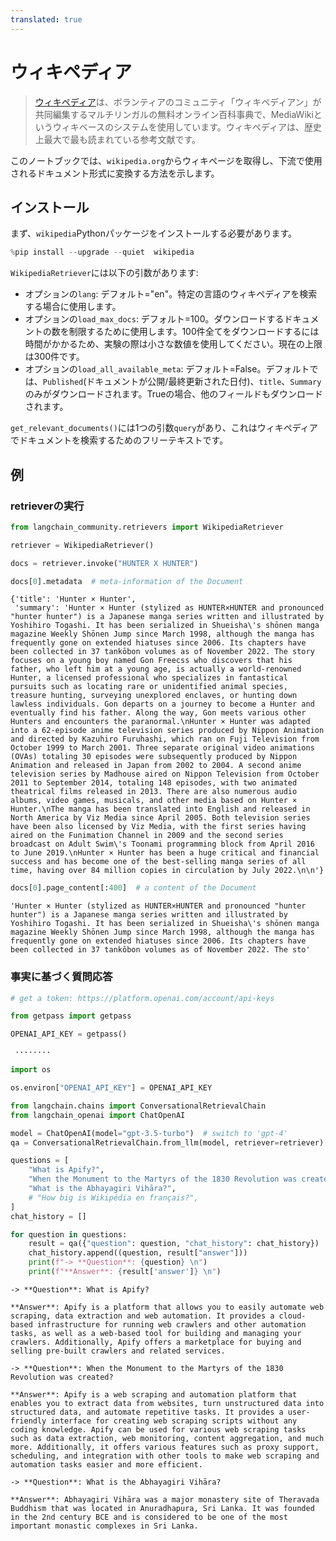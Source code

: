 ```yaml
---
translated: true
---
```


# ウィキペディア

>[ウィキペディア](https://wikipedia.org/)は、ボランティアのコミュニティ「ウィキペディアン」が共同編集するマルチリンガルの無料オンライン百科事典で、MediaWikiというウィキベースのシステムを使用しています。ウィキペディアは、歴史上最大で最も読まれている参考文献です。

このノートブックでは、`wikipedia.org`からウィキページを取得し、下流で使用されるドキュメント形式に変換する方法を示します。

## インストール

まず、`wikipedia`Pythonパッケージをインストールする必要があります。

```python
%pip install --upgrade --quiet  wikipedia
```

`WikipediaRetriever`には以下の引数があります:
- オプションの`lang`: デフォルト="en"。特定の言語のウィキペディアを検索する場合に使用します。
- オプションの`load_max_docs`: デフォルト=100。ダウンロードするドキュメントの数を制限するために使用します。100件全てをダウンロードするには時間がかかるため、実験の際は小さな数値を使用してください。現在の上限は300件です。
- オプションの`load_all_available_meta`: デフォルト=False。デフォルトでは、`Published`(ドキュメントが公開/最終更新された日付)、`title`、`Summary`のみがダウンロードされます。Trueの場合、他のフィールドもダウンロードされます。

`get_relevant_documents()`には1つの引数`query`があり、これはウィキペディアでドキュメントを検索するためのフリーテキストです。

## 例

### retrieverの実行

```python
from langchain_community.retrievers import WikipediaRetriever
```

```python
retriever = WikipediaRetriever()
```

```python
docs = retriever.invoke("HUNTER X HUNTER")
```

```python
docs[0].metadata  # meta-information of the Document
```

```output
{'title': 'Hunter × Hunter',
 'summary': 'Hunter × Hunter (stylized as HUNTER×HUNTER and pronounced "hunter hunter") is a Japanese manga series written and illustrated by Yoshihiro Togashi. It has been serialized in Shueisha\'s shōnen manga magazine Weekly Shōnen Jump since March 1998, although the manga has frequently gone on extended hiatuses since 2006. Its chapters have been collected in 37 tankōbon volumes as of November 2022. The story focuses on a young boy named Gon Freecss who discovers that his father, who left him at a young age, is actually a world-renowned Hunter, a licensed professional who specializes in fantastical pursuits such as locating rare or unidentified animal species, treasure hunting, surveying unexplored enclaves, or hunting down lawless individuals. Gon departs on a journey to become a Hunter and eventually find his father. Along the way, Gon meets various other Hunters and encounters the paranormal.\nHunter × Hunter was adapted into a 62-episode anime television series produced by Nippon Animation and directed by Kazuhiro Furuhashi, which ran on Fuji Television from October 1999 to March 2001. Three separate original video animations (OVAs) totaling 30 episodes were subsequently produced by Nippon Animation and released in Japan from 2002 to 2004. A second anime television series by Madhouse aired on Nippon Television from October 2011 to September 2014, totaling 148 episodes, with two animated theatrical films released in 2013. There are also numerous audio albums, video games, musicals, and other media based on Hunter × Hunter.\nThe manga has been translated into English and released in North America by Viz Media since April 2005. Both television series have been also licensed by Viz Media, with the first series having aired on the Funimation Channel in 2009 and the second series broadcast on Adult Swim\'s Toonami programming block from April 2016 to June 2019.\nHunter × Hunter has been a huge critical and financial success and has become one of the best-selling manga series of all time, having over 84 million copies in circulation by July 2022.\n\n'}
```

```python
docs[0].page_content[:400]  # a content of the Document
```

```output
'Hunter × Hunter (stylized as HUNTER×HUNTER and pronounced "hunter hunter") is a Japanese manga series written and illustrated by Yoshihiro Togashi. It has been serialized in Shueisha\'s shōnen manga magazine Weekly Shōnen Jump since March 1998, although the manga has frequently gone on extended hiatuses since 2006. Its chapters have been collected in 37 tankōbon volumes as of November 2022. The sto'
```

### 事実に基づく質問応答

```python
# get a token: https://platform.openai.com/account/api-keys

from getpass import getpass

OPENAI_API_KEY = getpass()
```

```output
 ········
```

```python
import os

os.environ["OPENAI_API_KEY"] = OPENAI_API_KEY
```

```python
from langchain.chains import ConversationalRetrievalChain
from langchain_openai import ChatOpenAI

model = ChatOpenAI(model="gpt-3.5-turbo")  # switch to 'gpt-4'
qa = ConversationalRetrievalChain.from_llm(model, retriever=retriever)
```

```python
questions = [
    "What is Apify?",
    "When the Monument to the Martyrs of the 1830 Revolution was created?",
    "What is the Abhayagiri Vihāra?",
    # "How big is Wikipédia en français?",
]
chat_history = []

for question in questions:
    result = qa({"question": question, "chat_history": chat_history})
    chat_history.append((question, result["answer"]))
    print(f"-> **Question**: {question} \n")
    print(f"**Answer**: {result['answer']} \n")
```

```output
-> **Question**: What is Apify?

**Answer**: Apify is a platform that allows you to easily automate web scraping, data extraction and web automation. It provides a cloud-based infrastructure for running web crawlers and other automation tasks, as well as a web-based tool for building and managing your crawlers. Additionally, Apify offers a marketplace for buying and selling pre-built crawlers and related services.

-> **Question**: When the Monument to the Martyrs of the 1830 Revolution was created?

**Answer**: Apify is a web scraping and automation platform that enables you to extract data from websites, turn unstructured data into structured data, and automate repetitive tasks. It provides a user-friendly interface for creating web scraping scripts without any coding knowledge. Apify can be used for various web scraping tasks such as data extraction, web monitoring, content aggregation, and much more. Additionally, it offers various features such as proxy support, scheduling, and integration with other tools to make web scraping and automation tasks easier and more efficient.

-> **Question**: What is the Abhayagiri Vihāra?

**Answer**: Abhayagiri Vihāra was a major monastery site of Theravada Buddhism that was located in Anuradhapura, Sri Lanka. It was founded in the 2nd century BCE and is considered to be one of the most important monastic complexes in Sri Lanka.
```
